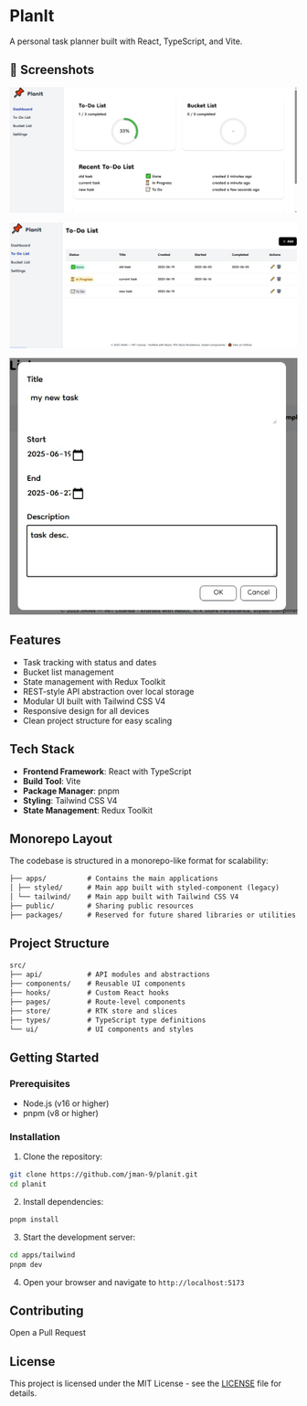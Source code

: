 # PlanIt
A personal task planner built with React, TypeScript, and Vite.


## 📸 Screenshots
![Screenshot 01](./public/screenshot01.jpg)

![Screenshot 02](./public/screenshot02.jpg)

![Screenshot 03](./public/screenshot03.jpg)


## Features
- Task tracking with status and dates
- Bucket list management
- State management with Redux Toolkit
- REST-style API abstraction over local storage
- Modular UI built with Tailwind CSS V4
- Responsive design for all devices
- Clean project structure for easy scaling


## Tech Stack
- **Frontend Framework**: React with TypeScript
- **Build Tool**: Vite
- **Package Manager**: pnpm
- **Styling**: Tailwind CSS V4
- **State Management**: Redux Toolkit


## Monorepo Layout
The codebase is structured in a monorepo-like format for scalability:
```
├── apps/          # Contains the main applications
│ ├── styled/      # Main app built with styled-component (legacy)
│ └── tailwind/    # Main app built with Tailwind CSS V4
├── public/        # Sharing public resources
├── packages/      # Reserved for future shared libraries or utilities
```


## Project Structure
```
src/
├── api/           # API modules and abstractions
├── components/    # Reusable UI components
├── hooks/         # Custom React hooks
├── pages/         # Route-level components
├── store/         # RTK store and slices
├── types/         # TypeScript type definitions
└── ui/            # UI components and styles
```


## Getting Started
### Prerequisites
- Node.js (v16 or higher)
- pnpm (v8 or higher)


### Installation
1. Clone the repository:
```bash
git clone https://github.com/jman-9/planit.git
cd planit
```

2. Install dependencies:
```bash
pnpm install
```

3. Start the development server:
```bash
cd apps/tailwind
pnpm dev
```

4. Open your browser and navigate to `http://localhost:5173`


## Contributing
Open a Pull Request


## License
This project is licensed under the MIT License - see the [LICENSE](LICENSE) file for details.
